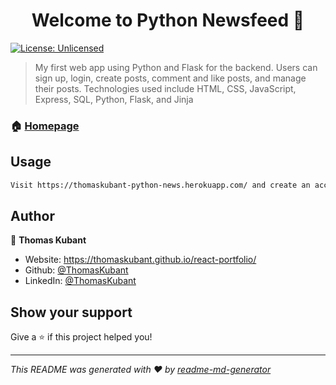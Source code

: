 <h1 align="center">Welcome to Python Newsfeed 👋</h1>
<p>
  <a href="#" target="_blank">
    <img alt="License: Unlicensed" src="https://img.shields.io/badge/License-Unlicensed-yellow.svg" />
  </a>
</p>

> My first web app using Python and Flask for the backend. Users can sign up, login, create posts, comment and like posts, and manage their posts. Technologies used include HTML, CSS, JavaScript, Express, SQL, Python, Flask, and Jinja

### 🏠 [Homepage](https://thomaskubant-python-news.herokuapp.com/)

## Usage

```sh
Visit https://thomaskubant-python-news.herokuapp.com/ and create an account, then you can post, comment, and edit your posts with ease!
```

## Author

👤 **Thomas Kubant**

* Website: https://thomaskubant.github.io/react-portfolio/
* Github: [@ThomasKubant](https://github.com/ThomasKubant)
* LinkedIn: [@ThomasKubant](https://linkedin.com/in/ThomasKubant)

## Show your support

Give a ⭐️ if this project helped you!

***
_This README was generated with ❤️ by [readme-md-generator](https://github.com/kefranabg/readme-md-generator)_